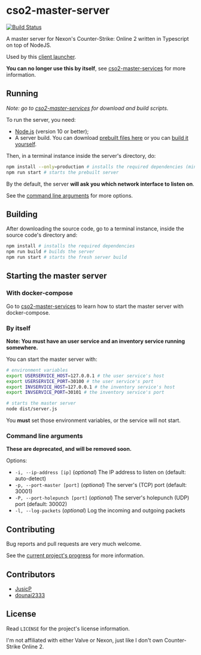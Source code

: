 # cso2-master-server

[![Build Status](https://travis-ci.org/Ochii/cso2-master-server.svg?branch=master)](https://travis-ci.org/Ochii/cso2-master-server)

A master server for Nexon's Counter-Strike: Online 2 written in Typescript on top of NodeJS.

Used by this [client launcher](https://github.com/Ochii/cso2-launcher/).

**You can no longer use this by itself**, see [cso2-master-services](https://github.com/Ochii/cso2-master-services#running-the-services) for more information.

## Running

*Note: go to [cso2-master-services](https://github.com/Ochii/cso2-master-services#running-the-services) for download and build scripts.*

To run the server, you need:

- [Node.js](https://nodejs.org/) (version 10 or better);
- A server build. You can download [prebuilt files here](https://github.com/Ochii/cso2-master-server/releases/latest) or you can [build it yourself](#building).

Then, in a terminal instance inside the server's directory, do:

```sh
npm install --only=production # installs the required dependencies (minimal dependencies)
npm run start # starts the prebuilt server
```

By the default, the server **will ask you which network interface to listen on**.

See the [command line arguments](#command-line-arguments) for more options.

## Building

After downloading the source code, go to a terminal instance, inside the source code's directory and:

```sh
npm install # installs the required dependencies
npm run build # builds the server
npm run start # starts the fresh server build
```

## Starting the master server

### With docker-compose

Go to [cso2-master-services](https://github.com/Ochii/cso2-master-services) to learn how to start the master server with docker-compose.

### By itself

**Note: You must have an user service and an inventory service running somewhere.**

You can start the master server with:

```sh
# environment variables
export USERSERVICE_HOST=127.0.0.1 # the user service's host
export USERSERVICE_PORT=30100 # the user service's port
export INVSERVICE_HOST=127.0.0.1 # the inventory service's host
export INVSERVICE_PORT=30101 # the inventory service's port

# starts the master server
node dist/server.js
```

You **must** set those environment variables, or the service will not start.

### Command line arguments

**These are deprecated, and will be removed soon.**

Options:

- ```-i, --ip-address [ip]``` (*optional*) The IP address to listen on (default: auto-detect)
- ```-p, --port-master [port]``` (*optional*) The server's (TCP) port (default: 30001)
- ```-P, --port-holepunch [port]``` (*optional*) The server's holepunch (UDP) port (default: 30002)
- ```-l, --log-packets``` (*optional*) Log the incoming and outgoing packets

## Contributing

Bug reports and pull requests are very much welcome.

See the [current project's progress](https://github.com/Ochii/cso2-master-services/projects/1) for more information.

## Contributors

- [JusicP](https://github.com/JusicP)
- [dounai2333](https://github.com/dounai2333)

## License

Read ```LICENSE``` for the project's license information.

I'm not affiliated with either Valve or Nexon, just like I don't own Counter-Strike Online 2.
